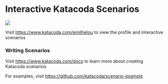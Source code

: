 # Interactive Katacoda Scenarios

[![](http://shields.katacoda.com/katacoda/emilhelou/count.svg)](https://www.katacoda.com/emilhelou "Get your profile on Katacoda.com")

Visit https://www.katacoda.com/emilhelou to view the profile and interactive scenarios

### Writing Scenarios
Visit https://www.katacoda.com/docs to learn more about creating Katacoda scenarios

For examples, visit https://github.com/katacoda/scenario-example
